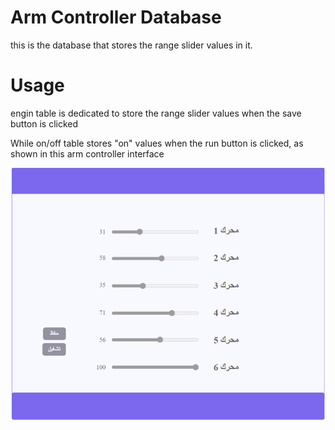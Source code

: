# Arm Controller Database
this is the database that stores the range slider values in it.
# Usage
engin table is dedicated to store the range slider values when the save button is clicked 

While on/off table stores "on" values when the run button is clicked, as shown in this arm controller interface

![arm_controller_interface2](arm_controller_interface2.png)
